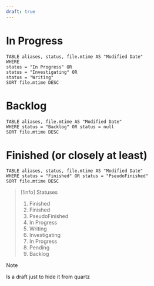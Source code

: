 ```yaml
---
draft: true
---
```

# In Progress

```dataview
TABLE aliases, status, file.mtime AS "Modified Date"
WHERE 
status = "In Progress" OR 
status = "Investigating" OR
status = "Writing"
SORT file.mtime DESC
```

# Backlog
```dataview
TABLE aliases, file.mtime AS "Modified Date"
WHERE status = "Backlog" OR status = null
SORT file.mtime DESC
```

# Finished (or closely at least)
```dataview
TABLE aliases, status, file.mtime AS "Modified Date"
WHERE status = "Finished" OR status = "PseudoFinished"
SORT file.mtime DESC
```

> [!info] Statuses
> 1. Finished
> 	1. Finished
> 	2. PseudoFinished
> 2. In Progress
> 	1. Writing
> 	2. Investigating
> 	3. In Progress
> 3. Pending
> 	1. Backlog

> [!note] 
> Is a draft just to hide it from quartz